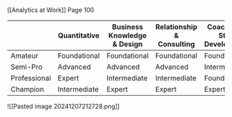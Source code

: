 [[Analytics at Work]] Page 100

|              | Quantitative | Business Knowledge & Design | Relationship & Consulting | Coaching & Staff Development |
| ------------ | ------------ | --------------------------- | ------------------------- | ---------------------------- |
| Amateur      | Foundational | Foundational                | Foundational              | Foundational                 |
| Semi-Pro     | Advanced     | Advanced                    | Advanced                  | Intermediate                 |
| Professional | Expert       | Intermediate                | Intermediate              | Foundational                 |
| Champion     | Intermediate | Expert                      | Expert                    | Expert                       |

![[Pasted image 20241207212728.png]]